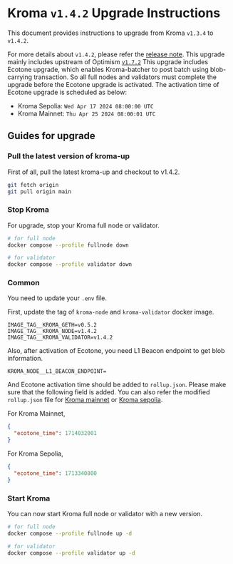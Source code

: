 # Kroma `v1.4.2` Upgrade Instructions

This document provides instructions to upgrade from Kroma `v1.3.4` to `v1.4.2`.

For more details about `v1.4.2`, please refer the [release note](https://github.com/kroma-network/kroma/releases/tag/v1.4.2).
This upgrade mainly includes upstream of Optimism [`v1.7.2`](https://github.com/ethereum-optimism/optimism/releases/tag/v1.7.2)
This upgrade includes Ecotone upgrade, which enables Kroma-batcher to post batch using blob-carrying transaction.
So all full nodes and validators must complete the upgrade before the Ecotone upgrade is activated.
The activation time of Ecotone upgrade is scheduled as below:

- Kroma Sepolia: `Wed Apr 17 2024 08:00:00 UTC`
- Kroma Mainnet: `Thu Apr 25 2024 08:00:01 UTC`

## Guides for upgrade

### Pull the latest version of kroma-up

First of all, pull the latest kroma-up and checkout to v1.4.2.

```bash
git fetch origin
git pull origin main
```

### Stop Kroma

For upgrade, stop your Kroma full node or validator.
```bash
# for full node
docker compose --profile fullnode down

# for validator
docker compose --profile validator down
```

### Common

You need to update your `.env` file.

First, update the tag of `kroma-node` and `kroma-validator` docker image.
```
IMAGE_TAG__KROMA_GETH=v0.5.2
IMAGE_TAG__KROMA_NODE=v1.4.2
IMAGE_TAG__KROMA_VALIDATOR=v1.4.2
```

Also, after activation of Ecotone, you need L1 Beacon endpoint to get blob information.

```
KROMA_NODE__L1_BEACON_ENDPOINT=
```

And Ecotone activation time should be added to `rollup.json`. Please make sure that the following field is added.
You can also refer the modified `rollup.json` file for [Kroma mainnet](../config/mainnet/rollup.json) or
[Kroma sepolia](../config/sepolia/rollup.json).

For Kroma Mainnet,
```json
{
  "ecotone_time": 1714032001
}
```

For Kroma Sepolia,
```json
{
  "ecotone_time": 1713340800
}
```

### Start Kroma

You can now start Kroma full node or validator with a new version.

```bash
# for full node
docker compose --profile fullnode up -d

# for validator
docker compose --profile validator up -d
```
